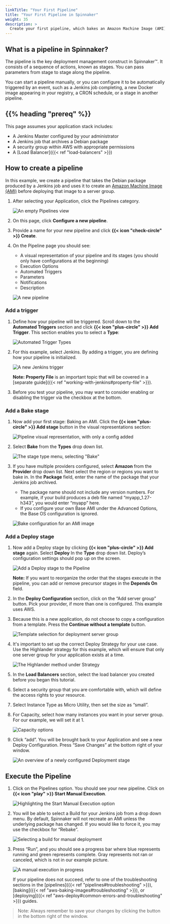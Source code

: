 ```yaml
---
linkTitle: "Your First Pipeline"
title: "Your First Pipeline in Spinnaker"
weight: 35
description: >
  Create your first pipeline, which bakes an Amazon Machine Image (AMI).
---
```


## What is a pipeline in Spinnaker?

The pipeline is the key deployment management construct in Spinnaker™. It consists of a sequence of actions, known as stages. You can pass parameters from stage to stage along the pipeline.

You can start a pipeline manually, or you can configure it to be automatically triggered by an event, such as a Jenkins job completing, a new Docker image appearing in your registry, a CRON schedule, or a stage in another pipeline.

## {{% heading "prereq" %}}

This page assumes your application stack includes:

- A Jenkins Master configured by your administrator
- A Jenkins job that archives a Debian package
- A security group within AWS with appropriate permissions
- A [Load Balancer]({{< ref "load-balancers" >}})

## How to create a pipeline

In this example, we create a pipeline that takes the Debian package produced by a Jenkins job and uses it to create an [Amazon Machine Image (AMI)](https://docs.aws.amazon.com/AWSEC2/latest/UserGuide/AMIs.html) before deploying that image to a server group.

1. After selecting your Application, click the Pipelines category.

   ![An empty Pipelines view](/images/overview/your-first-pipeline/empty-pipelines.png)

1. On this page, click **Configure a new pipeline**.

1. Provide a name for your new pipeline and click **{{< icon "check-circle" >}} Create**.

1. On the Pipeline page you should see:

   - A visual representation of your pipeline and its stages (you should only have configurations at the beginning)
   - Execution Options
   - Automated Triggers
   - Parameters
   - Notifications
   - Description

   ![A new pipeline](/images/overview/your-first-pipeline/first-pipeline-view.png)

### Add a trigger

1. Define how your pipeline will be triggered. Scroll down to the **Automated Triggers** section and click **{{< icon "plus-circle" >}} Add Trigger**. This section enables you to select a **Type**:

   ![Automated Trigger Types](/images/overview/your-first-pipeline/automated-trigger-types.png)

1. For this example, select Jenkins. By adding a trigger, you are defining how your pipeline is initialized.

   ![A new Jenkins trigger](/images/overview/your-first-pipeline/jenkins-trigger.png)

   **Note:** **Property File** is an important topic that will be covered in a [separate guide]({{< ref "working-with-jenkins#property-file" >}}).

1. Before you test your pipeline, you may want to consider enabling or disabling the trigger via the checkbox at the bottom.

### Add a Bake stage

1. Now add your first stage: Baking an AMI. Click the **{{< icon "plus-circle" >}} Add stage** button in the visual representations section:

   ![Pipeline visual representation, with only a config added](/images/overview/your-first-pipeline/pipeline-config-only.png)

1. Select **Bake** from the **Types** drop down list.

   ![The stage type menu, selecting "Bake"](/images/overview/your-first-pipeline/add-bake-stage.png)

1. If you have multiple providers configured, select **Amazon** from the **Provider** drop down list. Next select the region or regions you want to bake in. In the **Package** field, enter the name of the package that your Jenkins job archived.

   - The package name should not include any version numbers. For example, if your build produces a deb file named “myapp_1.27-h343”, you would enter “myapp” here.
   - If you configure your own Base AMI under the Advanced Options, the Base OS configuration is ignored.

   ![Bake configuration for an AMI image](/images/overview/your-first-pipeline/bake-ami-config.png)

### Add a Deploy stage

1. Now add a Deploy stage by clicking **{{< icon "plus-circle" >}} Add stage** again. Select **Deploy** In the **Type** drop down list. Deploy’s configuration settings should pop up on the screen.

   ![Add a Deploy stage to the Pipeline](/images/overview/your-first-pipeline/add-deploy-stage.png)

   **Note:** If you want to reorganize the order that the stages execute in the pipeline, you can add or remove precursor stages in the **Depends On** field.

1. In the **Deploy Configuration** section, click on the “Add server group” button. Pick your provider, if more than one is configured. This example uses AWS.

1. Because this is a new application, do not choose to copy a configuration from a template. Press the **Continue without a template** button.

   ![Template selection for deployment server group](/images/overview/your-first-pipeline/continue-without-template.png)

1. It's important to set up the correct Deploy Strategy for your use case. Use the Highlander strategy for this example, which will ensure that only one server group for your application exists at a time.

   ![The Highlander method under Strategy](/images/overview/your-first-pipeline/deploy-strategy.png)

1. In the **Load Balancers** section, select the load balancer you created before you began this tutorial. 

1. Select a security group that you are comfortable with, which will define the access rights to your resource.

1. Select Instance Type as Micro Utility, then set the size as “small”.

1. For Capacity, select how many instances you want in your server group. For our example, we will set it at 1.

   ![Capacity options](/images/overview/your-first-pipeline/deploy-capacity.png)

1. Click “add”. You will be brought back to your Application and see a new Deploy Configuration. Press “Save Changes” at the bottom right of your window.

   ![An overview of a newly configured Deployment stage](/images/overview/your-first-pipeline/new-deployment-overview.png)

## Execute the Pipeline

1. Click on the Pipelines option. You should see your new pipeline. Click on **{{< icon "play" >}} Start Manual Execution**.

   ![Highlighting the Start Manual Execution option](/images/overview/your-first-pipeline/start-manual-execution.png)

1. You will be able to select a Build for your Jenkins job from a drop down menu. By default, Spinnaker will not recreate an AMI unless the underlying package has changed. If you would like to force it, you may use the checkbox for “Rebake”.

   ![Selecting a build for manual deployment](/images/overview/your-first-pipeline/select-build.png)

1. Press “Run”, and you should see a progress bar where blue represents running and green represents complete. Gray represents not ran or canceled, which is not in our example picture.

   ![A manual execution in progress](/images/overview/your-first-pipeline/job-in-progress.png)

   If your pipeline does not succeed, refer to one of the troubleshooting sections in the [pipelines]({{< ref "pipelines#troubleshooting" >}}), [baking]({{< ref "aws-baking-images#troubleshooting" >}}), or [deploying]({{< ref "aws-deploy#common-errors-and-troubleshooting" >}}) guides.

> Note: Always remember to save your changes by clicking the button in the bottom right of the window.
